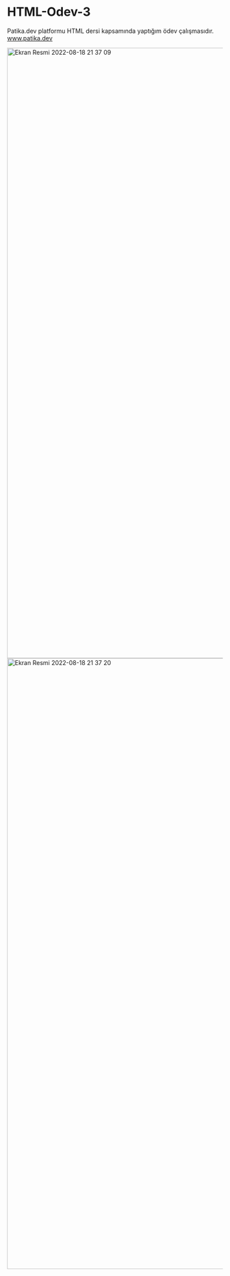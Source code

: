# HTML-Odev-3
Patika.dev platformu HTML dersi kapsamında yaptığım ödev çalışmasıdır.
www.patika.dev

<img width="1426" alt="Ekran Resmi 2022-08-18 21 37 09" src="https://user-images.githubusercontent.com/74472601/185469485-4770fe7b-9bc6-4b40-9f42-d6da50149ec9.png">
<img width="1427" alt="Ekran Resmi 2022-08-18 21 37 20" src="https://user-images.githubusercontent.com/74472601/185469494-dc2bef34-83ec-4453-be76-9c00f6ee6bc6.png">
